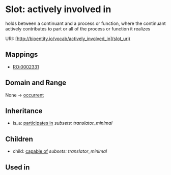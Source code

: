 # Slot: actively involved in


holds between a continuant and a process or function, where the continuant actively contributes to part or all of the process or function it realizes

URI: [http://bioentity.io/vocab/actively_involved_in](slot_uri)
## Mappings

 * [RO:0002331](http://purl.obolibrary.org/obo/RO_0002331)
## Domain and Range

None -> [occurrent](Occurrent.md)
## Inheritance

 *  is_a: [participates in](participates_in.md) *subsets: translator_minimal*
## Children

 *  child: [capable of](capable_of.md) *subsets: translator_minimal*
## Used in

